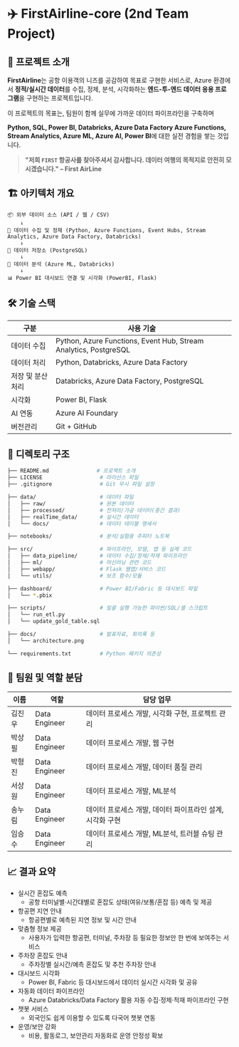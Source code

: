 # ✈️ FirstAirline-core (2nd Team Project)
## 🌊 프로젝트 소개

**FirstAirline**는 공항 이용객의 니즈를 공감하여 목표로 구현한 서비스로, Azure 환경에서 **정적/실시간 데이터**를 수집, 정제, 분석, 시각화하는 **엔드-투-엔드 데이터 응용 프로그램**을 구현하는 프로젝트입니다.

이 프로젝트의 목표는, 팀원이 함께 실무에 가까운 데이터 파이프라인을 구축하며  

**Python, SQL, Power BI, Databricks, Azure Data Factory Azure Functions, Stream Analytics, Azure ML, Azure AI, Power BI**에 대한 실전 경험을 쌓는 것입니다.


> **"저희 `FIRST` 항공사를 찾아주셔서 감사합니다. 데이터 여행의 목적지로 안전히 모시겠습니다." – First AirLine**


## 🏗️ 아키텍처 개요

```plaintext
📦 외부 데이터 소스 (API / 웹 / CSV)
    ↓
🐍 데이터 수집 및 정제 (Python, Azure Functions, Event Hubs, Stream Analytics, Azure Data Factory, Databricks)
    ↓
💾 데이터 저장소 (PostgreSQL)
    ↓
🧠 데이터 분석 (Azure ML, Databricks) 
    ↓
📊 Power BI 대시보드 연결 및 시각화 (PowerBI, Flask)
```

## 🛠️ 기술 스택

| 구분           | 사용 기술                                       |
|---------------|--------------------------------------------------|
| 데이터 수집     | Python, Azure Functions, Event Hub, Stream Analytics, PostgreSQL  |
| 데이터 처리     | Python, Databricks, Azure Data Factory             |
| 저장 및 분산처리 | Databricks, Azure Data Factory, PostgreSQL                |
| 시각화         | Power BI, Flask                                       |
| AI 연동        | Azure AI Foundary                                |
| 버전관리       | Git + GitHub                                   |

## 📁 디렉토리 구조
``` bash
├── README.md               # 프로젝트 소개
├── LICENSE                  # 라이선스 파일
├── .gitignore               # Git 무시 파일 설정

├── data/                    # 데이터 파일
│   ├── raw/                 # 원본 데이터
│   ├── processed/           # 전처리/가공 데이터(중간 결과)
│   ├── realTime_data/       # 실시간 데이터
│   └── docs/                # 데이터 테이블 명세서 

├── notebooks/               # 분석/실험용 주피터 노트북

├── src/                     # 파이프라인, 모델, 앱 등 실제 코드
│   ├── data_pipeline/       # 데이터 수집/정제/적재 파이프라인
│   ├── ml/                  # 머신러닝 관련 코드
│   ├── webapp/              # Flask 웹앱/서비스 코드
│   └── utils/               # 보조 함수/모듈

├── dashboard/               # Power BI/Fabric 등 대시보드 파일
│   └── *.pbix

├── scripts/                 # 일괄 실행 가능한 파이썬/SQL/셸 스크립트
│   └── run_etl.py
│   └── update_gold_table.sql

├── docs/                    # 발표자료, 회의록 등
│   └── architecture.png

└── requirements.txt         # Python 패키지 의존성
```

## 👥 팀원 및 역할 분담

| 이름 | 역할            | 담당 업무                                  |
|------|-----------------|--------------------------------------------|
| 김진우   | Data Engineer  |  데이터 프로세스 개발, 시각화 구현, 프로젝트 관리               |
| 박상필   | Data Engineer   |   데이터 프로세스 개발, 웹 구현           |
| 박형진    | Data Engineer         |  데이터 프로세스 개발, 데이터 품질 관리             |
| 서상원    | Data Engineer    |   데이터 프로세스 개발, ML분석                 |
| 송누림    | Data Engineer         |  데이터 프로세스 개발, 데이터 파이프라인 설계, 시각화 구현          |
| 임승수    | Data Engineer         |   데이터 프로세스 개발, ML분석, 트러블 슈팅 관리               |


## 📈 결과 요약
- 실시간 혼잡도 예측
    - 공항 터미널별·시간대별로 혼잡도 상태(여유/보통/혼잡 등) 예측 및 제공
- 항공편 지연 안내
    - 항공편별로 예측된 지연 정보 및 시간 안내
- 맞춤형 정보 제공
    - 사용자가 입력한 항공편, 터미널, 주차장 등 필요한 정보만 한 번에 보여주는 서비스
- 주차장 혼잡도 안내
    - 주차장별 실시간/예측 혼잡도 및 추천 주차장 안내
- 대시보드 시각화
    - Power BI, Fabric 등 대시보드에서 데이터 실시간 시각화 및 공유
- 자동화 데이터 파이프라인
    - Azure Databricks/Data Factory 활용 자동 수집·정제·적재 파이프라인 구현
- 챗봇 서비스
    - 외국인도 쉽게 이용할 수 있도록 다국어 챗봇 연동
- 운영/보안 강화
    - 비용, 활동로그, 보안관리 자동화로 운영 안정성 확보

